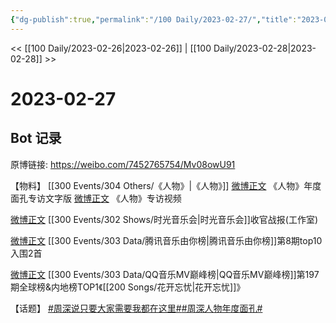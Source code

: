 ```yaml
---
{"dg-publish":true,"permalink":"/100 Daily/2023-02-27/","title":"2023-02-27","created":"2023-02-28T14:52:50.253+08:00","updated":"2023-02-28T14:54:02.794+08:00"}
---
```



<< [[100 Daily/2023-02-26\|2023-02-26]] | [[100 Daily/2023-02-28\|2023-02-28]] >>

# 2023-02-27

## Bot 记录

原博链接: https://weibo.com/7452765754/Mv08owU91

【物料】
[[300 Events/304 Others/《人物》\|《人物》]]
[微博正文](https://weibo.com/1043325954/4873688467904975) 《人物》年度面孔专访文字版
[微博正文](https://weibo.com/1043325954/4873692490499822) 《人物》专访视频

[微博正文](https://weibo.com/7478855230/4873869758825532) [[300 Events/302 Shows/时光音乐会\|时光音乐会]]收官战报(工作室)

[微博正文](https://weibo.com/6733257358/4873723411433366) [[300 Events/303 Data/腾讯音乐由你榜\|腾讯音乐由你榜]]第8期top10入围2首

[微博正文](https://weibo.com/2169129705/4873827126873959) [[300 Events/303 Data/QQ音乐MV巅峰榜\|QQ音乐MV巅峰榜]]第197期全球榜&内地榜TOP1《[[200 Songs/花开忘忧\|花开忘忧]]》

【话题】
[#周深说只要大家需要我都在这里#](https://s.weibo.com/weibo?q=%23%E5%91%A8%E6%B7%B1%E8%AF%B4%E5%8F%AA%E8%A6%81%E5%A4%A7%E5%AE%B6%E9%9C%80%E8%A6%81%E6%88%91%E9%83%BD%E5%9C%A8%E8%BF%99%E9%87%8C%23)[#周深人物年度面孔#](https://s.weibo.com/weibo?q=%23%E5%91%A8%E6%B7%B1%E4%BA%BA%E7%89%A9%E5%B9%B4%E5%BA%A6%E9%9D%A2%E5%AD%94%23)
